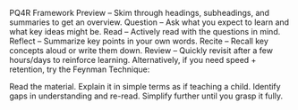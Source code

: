 PQ4R Framework
Preview – Skim through headings, subheadings, and summaries to get an overview.
Question – Ask what you expect to learn and what key ideas might be.
Read – Actively read with the questions in mind.
Reflect – Summarize key points in your own words.
Recite – Recall key concepts aloud or write them down.
Review – Quickly revisit after a few hours/days to reinforce learning.
Alternatively, if you need speed + retention, try the Feynman Technique:

Read the material.
Explain it in simple terms as if teaching a child.
Identify gaps in understanding and re-read.
Simplify further until you grasp it fully.
